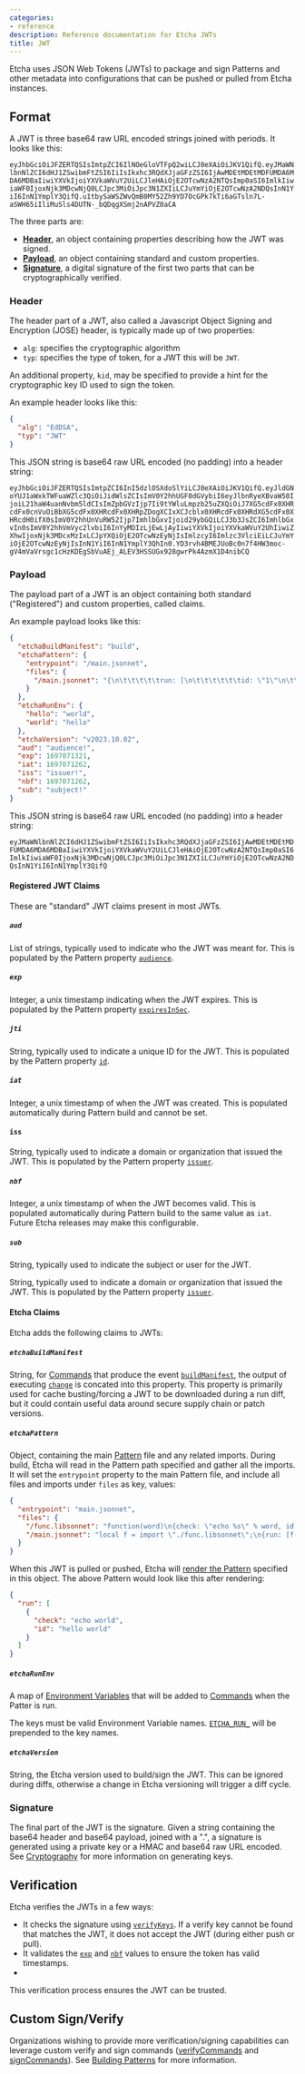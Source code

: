 ```yaml
---
categories:
- reference
description: Reference documentation for Etcha JWTs
title: JWT
---
```


Etcha uses JSON Web Tokens (JWTs) to package and sign Patterns and other metadata into configurations that can be pushed or pulled from Etcha instances.

## Format

A JWT is three base64 raw URL encoded strings joined with periods.  It looks like this:

`eyJhbGciOiJFZERTQSIsImtpZCI6IlNOeGloVTFpQ2wiLCJ0eXAiOiJKV1QifQ.eyJMaWNlbnNlZCI6dHJ1ZSwibmFtZSI6IiIsIkxhc3RQdXJjaGFzZSI6IjAwMDEtMDEtMDFUMDA6MDA6MDBaIiwiYXVkIjoiYXVkaWVuY2UiLCJleHAiOjE2OTcwNzA2NTQsImp0aSI6ImlkIiwiaWF0IjoxNjk3MDcwNjQ0LCJpc3MiOiJpc3N1ZXIiLCJuYmYiOjE2OTcwNzA2NDQsInN1YiI6InN1YmplY3QifQ.u1tbySaWSZWvQmB0MY52Zh9YD7OcGPk7kTi6aGTsln7L-aSWH65iIliMuSls4DUTN-_bQDqgXSmj2nAPVZ0aCA`

The three parts are:

- [**Header**](#header), an object containing properties describing how the JWT was signed.
- [**Payload**](#payload), an object containing standard and custom properties.
- [**Signature**](#signature), a digital signature of the first two parts that can be cryptographically verified.

### Header

The header part of a JWT, also called a Javascript Object Signing and Encryption (JOSE) header, is typically made up of two properties:

- `alg`: specifies the cryptographic algorithm
- `typ`: specifies the type of token, for a JWT this will be `JWT`.

An additional property, `kid`, may be specified to provide a hint for the cryptographic key ID used to sign the token.

An example header looks like this:

```json
{
  "alg": "EdDSA",
  "typ": "JWT"
}
```

This JSON string is base64 raw URL encoded (no padding) into a header string:

`eyJhbGciOiJFZERTQSIsImtpZCI6InI5dzlOSXdoSlYiLCJ0eXAiOiJKV1QifQ.eyJldGNoYUJ1aWxkTWFuaWZlc3QiOiJidWlsZCIsImV0Y2hhUGF0dGVybiI6eyJlbnRyeXBvaW50IjoiL21haW4uanNvbm5ldCIsImZpbGVzIjp7Ii9tYWluLmpzb25uZXQiOiJ7XG5cdFx0XHRcdFx0cnVuOiBbXG5cdFx0XHRcdFx0XHRpZDogXCIxXCJcblx0XHRcdFx0XHRdXG5cdFx0XHRcdH0ifX0sImV0Y2hhUnVuRW52Ijp7ImhlbGxvIjoid29ybGQiLCJ3b3JsZCI6ImhlbGxvIn0sImV0Y2hhVmVyc2lvbiI6InYyMDIzLjEwLjAyIiwiYXVkIjoiYXVkaWVuY2UhIiwiZXhwIjoxNjk3MDcxMzIxLCJpYXQiOjE2OTcwNzEyNjIsImlzcyI6Imlzc3VlciEiLCJuYmYiOjE2OTcwNzEyNjIsInN1YiI6InN1YmplY3QhIn0.YD3rvh4BMEJUoBc0n7f4HW3moc-gV4mVaVrsgc1cHzKDEgSbVuAEj_ALEV3HSSUGx928gwrPk4AzmX1D4nibCQ`

### Payload

The payload part of a JWT is an object containing both standard ("Registered") and custom properties, called claims.

An example payload looks like this:

```json
{
  "etchaBuildManifest": "build",
  "etchaPattern": {
    "entrypoint": "/main.jsonnet",
    "files": {
      "/main.jsonnet": "{\n\t\t\t\t\trun: [\n\t\t\t\t\t\tid: \"1\"\n\t\t\t\t\t]\n\t\t\t\t}"
    }
  },
  "etchaRunEnv": {
    "hello": "world",
    "world": "hello"
  },
  "etchaVersion": "v2023.10.02",
  "aud": "audience!",
  "exp": 1697071321,
  "iat": 1697071262,
  "iss": "issuer!",
  "nbf": 1697071262,
  "sub": "subject!"
}
```

This JSON string is base64 raw URL encoded (no padding) into a header string:

`eyJMaWNlbnNlZCI6dHJ1ZSwibmFtZSI6IiIsIkxhc3RQdXJjaGFzZSI6IjAwMDEtMDEtMDFUMDA6MDA6MDBaIiwiYXVkIjoiYXVkaWVuY2UiLCJleHAiOjE2OTcwNzA2NTQsImp0aSI6ImlkIiwiaWF0IjoxNjk3MDcwNjQ0LCJpc3MiOiJpc3N1ZXIiLCJuYmYiOjE2OTcwNzA2NDQsInN1YiI6InN1YmplY3QifQ`

#### Registered JWT Claims

These are "standard" JWT claims present in most JWTs.

##### `aud`

List of strings, typically used to indicate who the JWT was meant for.  This is populated by the Pattern property [`audience`](../patterns#audience).

##### `exp`

Integer, a unix timestamp indicating when the JWT expires.  This is populated by the Pattern property [`expiresInSec`](../patterns#expiresinsec).

##### `jti`

String, typically used to indicate a unique ID for the JWT.  This is populated by the Pattern property [`id`](../patterns#id).

##### `iat`

Integer, a unix timestamp of when the JWT was created.  This is populated automatically during Pattern build and cannot be set.

#### `iss`

String, typically used to indicate a domain or organization that issued the JWT.  This is populated by the Pattern property [`issuer`](../patterns#issuer).

##### `nbf`

Integer, a unix timestamp of when the JWT becomes valid.  This is populated automatically during Pattern build to the same value as `iat`.  Future Etcha releases may make this configurable.

##### `sub`

String, typically used to indicate the subject or user for the JWT.  

String, typically used to indicate a domain or organization that issued the JWT.  This is populated by the Pattern property [`issuer`](../patterns#issuer).

#### Etcha Claims

Etcha adds the following claims to JWTs:

##### `etchaBuildManifest`

String, for [Commands](../commands) that produce the event [`buildManifest`](../events#buildManifest), the output of executing [`change`](../commands#change) is concated into this property.  This property is primarily used for cache busting/forcing a JWT to be downloaded during a run diff, but it could contain useful data around secure supply chain or patch versions.

##### `etchaPattern`

Object, containing the main [Pattern](../patterns) file and any related imports.  During build, Etcha will read in the Pattern path specified and gather all the imports.  It will set the `entrypoint` property to the main Pattern file, and include all files and imports under `files` as key, values:

```json
{
  "entrypoint": "main.jsonnet",
  "files": {
    "/func.libsonnet": "function(word)\n{check: \"echo %s\" % word, id: \"hello %s\" % word}",
    "/main.jsonnet": "local f = import \"./func.libsonnet\";\n{run: [f(\"world\")]}"
  }
}
```

When this JWT is pulled or pushed, Etcha will [render the Pattern](../patterns#rendering) specified in this object.  The above Pattern would look like this after rendering:

```json
{
  "run": [
    {
      "check": "echo world",
      "id": "hello world"
    }
  ]
}
```

##### `etchaRunEnv`

A map of [Environment Variables](../commands#environment-variables) that will be added to [Commands](../commands) when the Patter is run.

The keys must be valid Environment Variable names.  [`ETCHA_RUN_`](../commands#etcha_run_) will be prepended to the key names.

##### `etchaVersion`

String, the Etcha version used to build/sign the JWT.  This can be ignored during diffs, otherwise a change in Etcha versioning will trigger a diff cycle.

### Signature

The final part of the JWT is the signature.  Given a string containing the base64 header and base64 payload, joined with a ".", a signature is generated using a private key or a HMAC and base64 raw URL encoded.  See [Cryptography](../cryptography) for more information on generating keys.

## Verification

Etcha verifies the JWTs in a few ways:

- It checks the signature using [`verifyKeys`](../config#verifykeys).  If a verify key cannot be found that matches the JWT, it does not accept the JWT (during either push or pull).
- It validates the [`exp`](#exp) and [`nbf`](#nbf) values to ensure the token has valid timestamps.
- 
This verification process ensures the JWT can be trusted.

## Custom Sign/Verify

Organizations wishing to provide more verification/signing capabilities can leverage custom verify and sign commands ([verifyCommands](../config#verifycommands) and [signCommands](../config#signingcommands)).  See [Building Patterns](../../guides/building-patterns) for more information.
